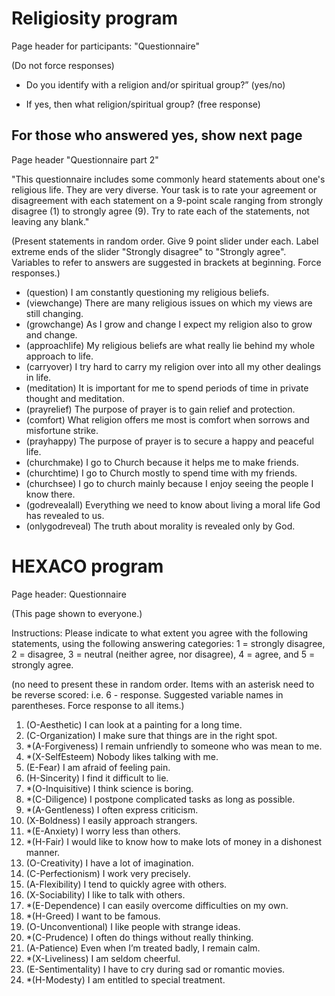 # Religiosity program

Page header for participants: "Questionnaire"

(Do not force responses)

- Do you identify with a religion and/or spiritual group?” (yes/no)

- If yes, then what religion/spiritual group? (free response)


## For those who answered yes, show next page

Page header "Questionnaire part 2"

"This questionnaire includes some commonly heard statements about one's religious life. They are very diverse. Your task is to rate your agreement or disagreement with each statement on a 9-point scale ranging from strongly disagree (1) to strongly agree (9). Try to rate each of the statements, not leaving any blank."

(Present statements in random order. Give 9 point slider under each. Label extreme ends of the slider "Strongly disagree" to "Strongly agree". Variables to refer to answers are suggested in brackets at beginning. Force responses.)

- (question) I am constantly questioning my religious beliefs.
- (viewchange) There are many religious issues on which my views are still changing.
- (growchange) As I grow and change I expect my religion also to grow and change.
- (approachlife) My religious beliefs are what really lie behind my whole approach to life.
- (carryover) I try hard to carry my religion over into all my other dealings in life. 
- (meditation) It is important for me to spend periods of time in private thought and meditation.
- (prayrelief) The purpose of prayer is to gain relief and protection.
- (comfort) What religion offers me most is comfort when sorrows and misfortune strike.
- (prayhappy) The purpose of prayer is to secure a happy and peaceful life.
- (churchmake) I go to Church because it helps me to make friends.
- (churchtime) I go to Church mostly to spend time with my friends.
- (churchsee) I go to church mainly because I enjoy seeing the people I know there.
- (godrevealall) Everything we need to know about living a moral life God has revealed to us.
- (onlygodreveal) The truth about morality is revealed only by God.

# HEXACO program

Page header: Questionnaire

(This page shown to everyone.)

Instructions: Please indicate to what extent you agree with the following statements, using the following answering categories: 1 = strongly disagree, 2 = disagree, 3 = neutral (neither agree, nor disagree), 4 = agree, and 5 = strongly agree.

(no need to present these in random order. Items with an asterisk need to be reverse scored: i.e. 6 - response. Suggested variable names in parentheses. Force response to all items.)


1. (O-Aesthetic) I can look at a painting for a long time.
2. (C-Organization) I make sure that things are in the right spot.
3. *(A-Forgiveness) I remain unfriendly to someone who was mean to me.
4. *(X-SelfEsteem) Nobody likes talking with me.
5. (E-Fear) I am afraid of feeling pain.
6. (H-Sincerity) I find it difficult to lie.
7. *(O-Inquisitive) I think science is boring.
8. *(C-Diligence) I postpone complicated tasks as long as possible.
9. *(A-Gentleness) I often express criticism.
10. (X-Boldness) I easily approach strangers.
11. *(E-Anxiety) I worry less than others.
12. *(H-Fair) I would like to know how to make lots of money in a dishonest manner.
13. (O-Creativity) I have a lot of imagination. 
14. (C-Perfectionism) I work very precisely.
15. (A-Flexibility) I tend to quickly agree with others.
16. (X-Sociability) I like to talk with others.
17. *(E-Dependence) I can easily overcome difficulties on my own.
18. *(H-Greed) I want to be famous.
19. (O-Unconventional) I like people with strange ideas.
20. *(C-Prudence) I often do things without really thinking.
21. (A-Patience) Even when I’m treated badly, I remain calm.
22. *(X-Liveliness) I am seldom cheerful.
23. (E-Sentimentality) I have to cry during sad or romantic movies.
24. *(H-Modesty) I am entitled to special treatment.